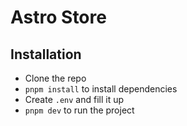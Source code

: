 # Astro Store

## Installation

- Clone the repo
- `pnpm install` to install dependencies
- Create `.env` and fill it up
- `pnpm dev` to run the project